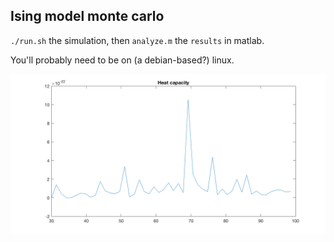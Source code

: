 ## Ising model monte carlo

`./run.sh` the simulation, then `analyze.m` the `results` in matlab.

You'll probably need to be on (a debian-based?) linux.

![heat.png](heat.png)
